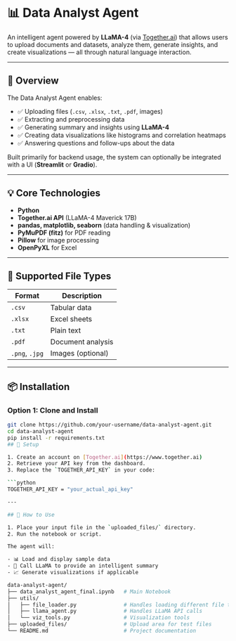 # 📊 Data Analyst Agent

An intelligent agent powered by **LLaMA-4** (via [Together.ai](https://www.together.ai)) that allows users to upload documents and datasets, analyze them, generate insights, and create visualizations — all through natural language interaction.

---

## 🚀 Overview

The Data Analyst Agent enables:

- ✅ Uploading files (`.csv`, `.xlsx`, `.txt`, `.pdf`, images)
- ✅ Extracting and preprocessing data
- ✅ Generating summary and insights using **LLaMA-4**
- ✅ Creating data visualizations like histograms and correlation heatmaps
- ✅ Answering questions and follow-ups about the data

Built primarily for backend usage, the system can optionally be integrated with a UI (**Streamlit** or **Gradio**).

---

## 💡 Core Technologies

- **Python**
- **Together.ai API** (LLaMA-4 Maverick 17B)
- **pandas, matplotlib, seaborn** (data handling & visualization)
- **PyMuPDF (fitz)** for PDF reading
- **Pillow** for image processing
- **OpenPyXL** for Excel

---

## 📂 Supported File Types

| Format         | Description       |
|----------------|-------------------|
| `.csv`         | Tabular data      |
| `.xlsx`        | Excel sheets      |
| `.txt`         | Plain text        |
| `.pdf`         | Document analysis |
| `.png`, `.jpg` | Images (optional) |

---

## 📦 Installation

### Option 1: Clone and Install

```bash
git clone https://github.com/your-username/data-analyst-agent.git
cd data-analyst-agent
pip install -r requirements.txt
## 🔑 Setup

1. Create an account on [Together.ai](https://www.together.ai)
2. Retrieve your API key from the dashboard.
3. Replace the `TOGETHER_API_KEY` in your code:

```python
TOGETHER_API_KEY = "your_actual_api_key"

---

## 🧪 How to Use

1. Place your input file in the `uploaded_files/` directory.
2. Run the notebook or script.

The agent will:

- 📊 Load and display sample data  
- 🧠 Call LLaMA to provide an intelligent summary  
- 📈 Generate visualizations if applicable  

data-analyst-agent/
├── data_analyst_agent_final.ipynb   # Main Notebook
├── utils/
│   ├── file_loader.py               # Handles loading different file types
│   ├── llama_agent.py               # Handles LLaMA API calls
│   └── viz_tools.py                 # Visualization tools
├── uploaded_files/                  # Upload area for test files
└── README.md                        # Project documentation
